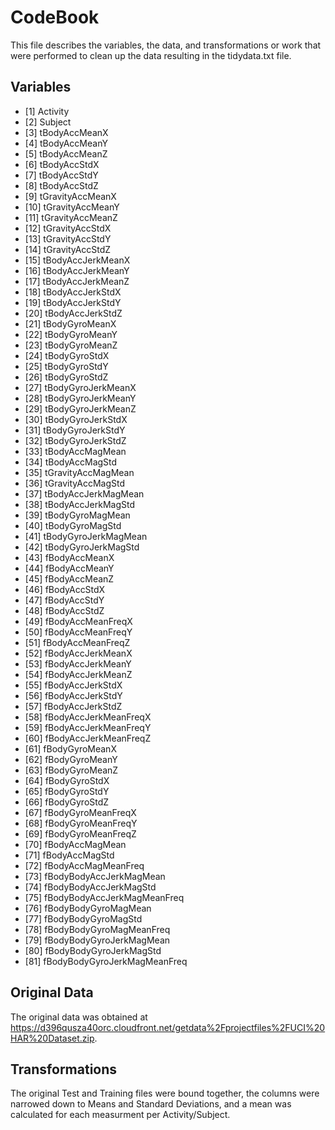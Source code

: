 # CodeBook
This file describes the variables, the data, and transformations or work that were performed to clean up the data resulting in the tidydata.txt file.

## Variables
* [1] Activity
* [2] Subject 
* [3] tBodyAccMeanX
* [4] tBodyAccMeanY
* [5] tBodyAccMeanZ
* [6] tBodyAccStdX
* [7] tBodyAccStdY
* [8] tBodyAccStdZ
* [9] tGravityAccMeanX
* [10] tGravityAccMeanY
* [11] tGravityAccMeanZ
* [12] tGravityAccStdX 
* [13] tGravityAccStdY 
* [14] tGravityAccStdZ 
* [15] tBodyAccJerkMeanX
* [16] tBodyAccJerkMeanY
* [17] tBodyAccJerkMeanZ
* [18] tBodyAccJerkStdX
* [19] tBodyAccJerkStdY
* [20] tBodyAccJerkStdZ
* [21] tBodyGyroMeanX
* [22] tBodyGyroMeanY
* [23] tBodyGyroMeanZ
* [24] tBodyGyroStdX
* [25] tBodyGyroStdY
* [26] tBodyGyroStdZ
* [27] tBodyGyroJerkMeanX
* [28] tBodyGyroJerkMeanY
* [29] tBodyGyroJerkMeanZ
* [30] tBodyGyroJerkStdX
* [31] tBodyGyroJerkStdY
* [32] tBodyGyroJerkStdZ
* [33] tBodyAccMagMean 
* [34] tBodyAccMagStd
* [35] tGravityAccMagMean
* [36] tGravityAccMagStd
* [37] tBodyAccJerkMagMean 
* [38] tBodyAccJerkMagStd
* [39] tBodyGyroMagMean
* [40] tBodyGyroMagStd 
* [41] tBodyGyroJerkMagMean
* [42] tBodyGyroJerkMagStd 
* [43] fBodyAccMeanX
* [44] fBodyAccMeanY
* [45] fBodyAccMeanZ
* [46] fBodyAccStdX
* [47] fBodyAccStdY
* [48] fBodyAccStdZ
* [49] fBodyAccMeanFreqX
* [50] fBodyAccMeanFreqY
* [51] fBodyAccMeanFreqZ
* [52] fBodyAccJerkMeanX
* [53] fBodyAccJerkMeanY
* [54] fBodyAccJerkMeanZ
* [55] fBodyAccJerkStdX
* [56] fBodyAccJerkStdY
* [57] fBodyAccJerkStdZ
* [58] fBodyAccJerkMeanFreqX
* [59] fBodyAccJerkMeanFreqY
* [60] fBodyAccJerkMeanFreqZ
* [61] fBodyGyroMeanX
* [62] fBodyGyroMeanY
* [63] fBodyGyroMeanZ
* [64] fBodyGyroStdX
* [65] fBodyGyroStdY
* [66] fBodyGyroStdZ
* [67] fBodyGyroMeanFreqX
* [68] fBodyGyroMeanFreqY
* [69] fBodyGyroMeanFreqZ
* [70] fBodyAccMagMean 
* [71] fBodyAccMagStd
* [72] fBodyAccMagMeanFreq 
* [73] fBodyBodyAccJerkMagMean 
* [74] fBodyBodyAccJerkMagStd
* [75] fBodyBodyAccJerkMagMeanFreq 
* [76] fBodyBodyGyroMagMean
* [77] fBodyBodyGyroMagStd 
* [78] fBodyBodyGyroMagMeanFreq
* [79] fBodyBodyGyroJerkMagMean
* [80] fBodyBodyGyroJerkMagStd 
* [81] fBodyBodyGyroJerkMagMeanFreq

## Original Data
The original data was obtained at https://d396qusza40orc.cloudfront.net/getdata%2Fprojectfiles%2FUCI%20HAR%20Dataset.zip.

## Transformations
The original Test and Training files were bound together, the columns were narrowed down to Means and Standard Deviations, and a mean was calculated for each measurment per Activity/Subject.
